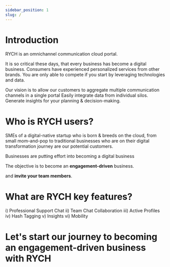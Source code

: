 ```yaml
---
sidebar_position: 1
slug: /
---
```


# Introduction

RYCH is an omnichannel communication cloud portal.

It is so critical these days, that every business has become a digital business. 
Consumers have experienced personalized services from other brands. 
You are only able to compete if you start by leveraging technologies and data.

Our vision is to allow our customers to aggregate multiple communication channels in a single portal
Easily integrate data from individual silos. 
Generate insights for your planning & decision-making.


# Who is RYCH users?

SMEs of a digital-native startup who is born & breeds on the cloud, from small mom-and-pop to traditional businesses who are on their digital transformation journey are our potential customers. 

Businesses are putting effort into becoming a digital business

The objective is to become an **engagement-driven** business. 

and **invite your team members**.


# What are RYCH key features?

i) Professional Support Chat
ii) Team Chat Collaboration
iii) Active Profiles
iv) Hash Tagging
v) Insights
vi) Mobility


# Let's start our journey to becoming an engagement-driven business with **RYCH**

